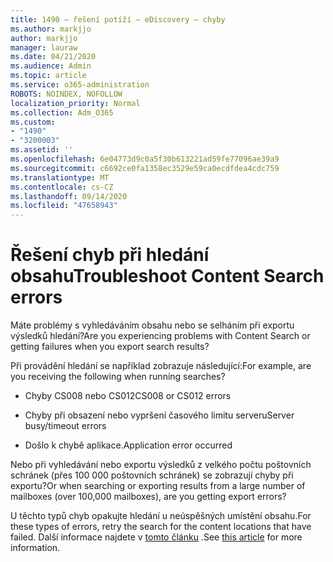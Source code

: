 ```yaml
---
title: 1490 – řešení potíží – eDiscovery – chyby
ms.author: markjjo
author: markjjo
manager: lauraw
ms.date: 04/21/2020
ms.audience: Admin
ms.topic: article
ms.service: o365-administration
ROBOTS: NOINDEX, NOFOLLOW
localization_priority: Normal
ms.collection: Adm_O365
ms.custom:
- "1490"
- "3200003"
ms.assetid: ''
ms.openlocfilehash: 6e04773d9c0a5f30b613221ad59fe77096ae39a9
ms.sourcegitcommit: c6692ce0fa1358ec3529e59ca0ecdfdea4cdc759
ms.translationtype: MT
ms.contentlocale: cs-CZ
ms.lasthandoff: 09/14/2020
ms.locfileid: "47658943"
---
```

# <a name="troubleshoot-content-search-errors"></a><span data-ttu-id="f204e-102">Řešení chyb při hledání obsahu</span><span class="sxs-lookup"><span data-stu-id="f204e-102">Troubleshoot Content Search errors</span></span>

<span data-ttu-id="f204e-103">Máte problémy s vyhledáváním obsahu nebo se selháním při exportu výsledků hledání?</span><span class="sxs-lookup"><span data-stu-id="f204e-103">Are you experiencing problems with Content Search or getting failures when you export search results?</span></span>

<span data-ttu-id="f204e-104">Při provádění hledání se například zobrazuje následující:</span><span class="sxs-lookup"><span data-stu-id="f204e-104">For example, are you receiving the following when running searches?</span></span>

- <span data-ttu-id="f204e-105">Chyby CS008 nebo CS012</span><span class="sxs-lookup"><span data-stu-id="f204e-105">CS008 or CS012 errors</span></span>

- <span data-ttu-id="f204e-106">Chyby při obsazení nebo vypršení časového limitu serveru</span><span class="sxs-lookup"><span data-stu-id="f204e-106">Server busy/timeout errors</span></span>

- <span data-ttu-id="f204e-107">Došlo k chybě aplikace.</span><span class="sxs-lookup"><span data-stu-id="f204e-107">Application error occurred</span></span>

<span data-ttu-id="f204e-108">Nebo při vyhledávání nebo exportu výsledků z velkého počtu poštovních schránek (přes 100 000 poštovních schránek) se zobrazují chyby při exportu?</span><span class="sxs-lookup"><span data-stu-id="f204e-108">Or when searching or exporting results from a large number of mailboxes (over 100,000 mailboxes), are you getting export errors?</span></span>

<span data-ttu-id="f204e-109">U těchto typů chyb opakujte hledání u neúspěšných umístění obsahu.</span><span class="sxs-lookup"><span data-stu-id="f204e-109">For these types of errors, retry the search for the content locations that have failed.</span></span> <span data-ttu-id="f204e-110">Další informace najdete v  [tomto článku](https://docs.microsoft.com/microsoft-365/compliance/retry-failed-content-search) .</span><span class="sxs-lookup"><span data-stu-id="f204e-110">See  [this article](https://docs.microsoft.com/microsoft-365/compliance/retry-failed-content-search) for more information.</span></span>
